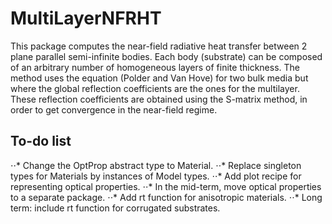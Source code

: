 # MultiLayerNFRHT

This package computes the near-field radiative heat transfer between 2 plane parallel semi-infinite bodies.
Each body (substrate) can be composed of an arbitrary number of homogeneous layers of finite thickness.
The method uses the equation (Polder and Van Hove) for two bulk media but where the global reflection coefficients are the ones for the multilayer. These reflection coefficients are obtained using the S-matrix method, in order to get convergence in the near-field regime.

## To-do list
⋅⋅* Change the OptProp abstract type to Material.
⋅⋅* Replace singleton types for Materials by instances of Model types.
⋅⋅* Add plot recipe for representing optical properties.
⋅⋅* In the mid-term, move optical properties to a separate package.
⋅⋅* Add rt function for anisotropic materials.
⋅⋅* Long term: include rt function for corrugated substrates. 
